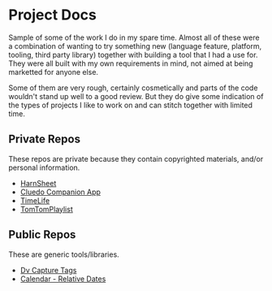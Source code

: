 # Project Docs
Sample of some of the work I do in my spare time. Almost all of these were a combination
of wanting to try something new (language feature, platform, tooling, third party library) together
with building a tool that I had a use for. They were all built with my own requirements in mind,
not aimed at being marketted for anyone else.

Some of them are very rough, certainly cosmetically and parts of the code wouldn't stand up
well to a good review. But they do give some indication of the types of projects I like to work
on and can stitch together with limited time.

## Private Repos
These repos are private because they contain copyrighted materials, and/or personal information.

* [HarnSheet](HarnSheet/ReadMe.md)
* [Cluedo Companion App](CluedoCompanion/ReadMe.md)
* [TimeLife](TimeLife/ReadMe.md)
* [TomTomPlaylist](TomTomPlaylist/ReadMe.md)

## Public Repos
These are generic tools/libraries.

* [Dv Capture Tags](https://github.com/dalkoran/DvCaptureTag)
* [Calendar - Relative Dates](https://github.com/dalkoran/CalendarTest)
